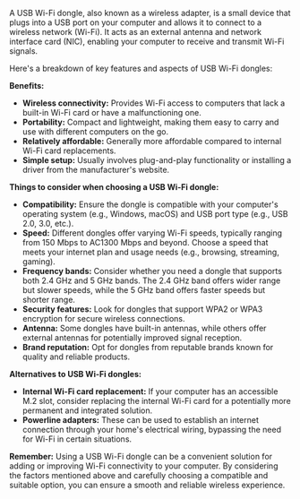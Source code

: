 A USB Wi-Fi dongle, also known as a wireless adapter, is a small device that plugs into a USB port on your computer and allows it to connect to a wireless network (Wi-Fi). It acts as an external antenna and network interface card (NIC), enabling your computer to receive and transmit Wi-Fi signals.

Here's a breakdown of key features and aspects of USB Wi-Fi dongles:

**Benefits:**

- **Wireless connectivity:** Provides Wi-Fi access to computers that lack a built-in Wi-Fi card or have a malfunctioning one.
- **Portability:** Compact and lightweight, making them easy to carry and use with different computers on the go.
- **Relatively affordable:** Generally more affordable compared to internal Wi-Fi card replacements.
- **Simple setup:** Usually involves plug-and-play functionality or installing a driver from the manufacturer's website.

**Things to consider when choosing a USB Wi-Fi dongle:**

- **Compatibility:** Ensure the dongle is compatible with your computer's operating system (e.g., Windows, macOS) and USB port type (e.g., USB 2.0, 3.0, etc.).
- **Speed:** Different dongles offer varying Wi-Fi speeds, typically ranging from 150 Mbps to AC1300 Mbps and beyond. Choose a speed that meets your internet plan and usage needs (e.g., browsing, streaming, gaming).
- **Frequency bands:** Consider whether you need a dongle that supports both 2.4 GHz and 5 GHz bands. The 2.4 GHz band offers wider range but slower speeds, while the 5 GHz band offers faster speeds but shorter range.
- **Security features:** Look for dongles that support WPA2 or WPA3 encryption for secure wireless connections.
- **Antenna:** Some dongles have built-in antennas, while others offer external antennas for potentially improved signal reception.
- **Brand reputation:** Opt for dongles from reputable brands known for quality and reliable products.

**Alternatives to USB Wi-Fi dongles:**

- **Internal Wi-Fi card replacement:** If your computer has an accessible M.2 slot, consider replacing the internal Wi-Fi card for a potentially more permanent and integrated solution.
- **Powerline adapters:** These can be used to establish an internet connection through your home's electrical wiring, bypassing the need for Wi-Fi in certain situations.

**Remember:** Using a USB Wi-Fi dongle can be a convenient solution for adding or improving Wi-Fi connectivity to your computer. By considering the factors mentioned above and carefully choosing a compatible and suitable option, you can ensure a smooth and reliable wireless experience.